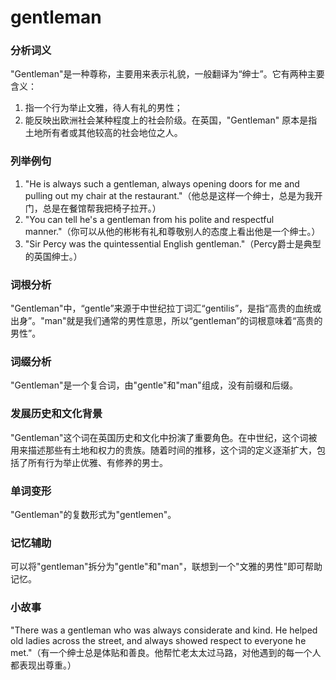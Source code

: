 # gentleman

### 分析词义

  

"Gentleman"是一种尊称，主要用来表示礼貌，一般翻译为“绅士”。它有两种主要含义：

  

1.  指一个行为举止文雅，待人有礼的男性；
2.  能反映出欧洲社会某种程度上的社会阶级。在英国，"Gentleman" 原本是指土地所有者或其他较高的社会地位之人。

  

### 列举例句

  

1.  "He is always such a gentleman, always opening doors for me and pulling out my chair at the restaurant."（他总是这样一个绅士，总是为我开门，总是在餐馆帮我把椅子拉开。）
2.  "You can tell he's a gentleman from his polite and respectful manner."（你可以从他的彬彬有礼和尊敬别人的态度上看出他是一个绅士。）
3.  "Sir Percy was the quintessential English gentleman."（Percy爵士是典型的英国绅士。）

  

### 词根分析

  

"Gentleman"中，“gentle”来源于中世纪拉丁词汇“gentilis”，是指“高贵的血统或出身”。"man"就是我们通常的男性意思，所以“gentleman”的词根意味着“高贵的男性”。

  

### 词缀分析

  

"Gentleman"是一个复合词，由"gentle"和"man"组成，没有前缀和后缀。

  

### 发展历史和文化背景

  

"Gentleman"这个词在英国历史和文化中扮演了重要角色。在中世纪，这个词被用来描述那些有土地和权力的贵族。随着时间的推移，这个词的定义逐渐扩大，包括了所有行为举止优雅、有修养的男士。

  

### 单词变形

  

"Gentleman"的复数形式为"gentlemen"。

  

### 记忆辅助

  

可以将"gentleman"拆分为"gentle"和"man"，联想到一个"文雅的男性"即可帮助记忆。

  

### 小故事

  

"There was a gentleman who was always considerate and kind. He helped old ladies across the street, and always showed respect to everyone he met."（有一个绅士总是体贴和善良。他帮忙老太太过马路，对他遇到的每一个人都表现出尊重。）
